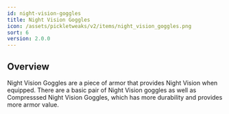 ```yaml
---
id: night-vision-goggles
title: Night Vision Goggles
icon: /assets/pickletweaks/v2/items/night_vision_goggles.png
sort: 6
version: 2.0.0
---
```


## Overview

Night Vision Goggles are a piece of armor that provides Night Vision when equipped. There are a basic pair of Night Vision goggles as well as Compresssed Night Vision Goggles, which has more durability and provides more armor value.
